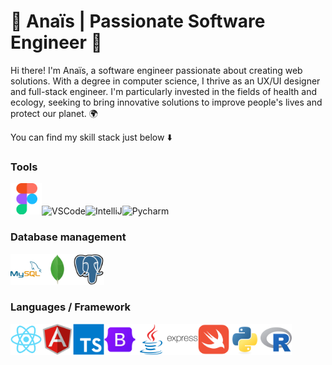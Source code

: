 # :hibiscus: Anaïs | Passionate Software Engineer :hibiscus:

Hi there! I'm Anaïs, a software engineer passionate about creating web solutions. With a degree in computer science, I thrive as an UX/UI designer and full-stack engineer. I'm particularly invested in the fields of health and ecology, seeking to bring innovative solutions to improve people's lives and protect our planet. :earth_africa:

You can find my skill stack just below :arrow_down:

### Tools
<img src="https://github.com/devicons/devicon/blob/master/icons/figma/figma-original.svg" alt="Figma" width="50" height="50"><img src="https://github.com/AnaisVlr/AnaisVlr/assets/90798948/9880f86c-e2c9-42c2-b913-c8b93e7fb92c" alt="VSCode" width="50" height="50"><img src="https://resources.jetbrains.com/storage/products/company/brand/logos/IntelliJ_IDEA_icon.svg" alt="IntelliJ" width="50" height="50"><img src="https://resources.jetbrains.com/storage/products/company/brand/logos/PyCharm_icon.svg" alt="Pycharm" width="50" height="50">

### Database management 
<img src="https://github.com/devicons/devicon/blob/master/icons/mysql/mysql-original-wordmark.svg" alt="MySQL" width="50" height="50"><img src="https://github.com/devicons/devicon/blob/master/icons/mongodb/mongodb-original.svg" alt="MongoDB" width="50" height="50"><img src="https://github.com/devicons/devicon/blob/master/icons/postgresql/postgresql-original.svg" alt="Postgre" width="50" height="50">

### Languages / Framework
<img src="https://github.com/devicons/devicon/blob/master/icons/react/react-original.svg" alt="React" width="50" height="50"><img src="https://github.com/devicons/devicon/blob/master/icons/angularjs/angularjs-original.svg" alt="Angular" width="50" height="50"><img src="https://github.com/devicons/devicon/blob/master/icons/typescript/typescript-original.svg" alt="TS" width="50" height="50"><img src="https://github.com/devicons/devicon/blob/master/icons/bootstrap/bootstrap-original.svg" alt="Bootstrap" width="50" height="50"><img src="https://github.com/devicons/devicon/blob/master/icons/java/java-original.svg" alt="Java" width="50" height="50"><img src="https://github.com/devicons/devicon/blob/master/icons/express/express-original-wordmark.svg" alt="Express" width="50" height="50"><img src="https://github.com/devicons/devicon/blob/master/icons/swift/swift-original.svg" alt="Swift" width="50" height="50"><img src="https://github.com/devicons/devicon/blob/master/icons/python/python-original.svg" alt="Python" width="50" height="50"><img src="https://github.com/devicons/devicon/blob/master/icons/r/r-original.svg" alt="R" width="50" height="50">
